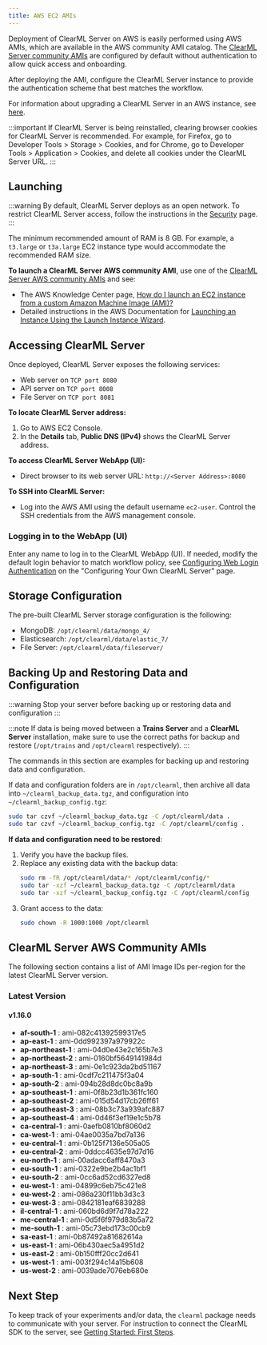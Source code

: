 ```yaml
---
title: AWS EC2 AMIs
---
```


Deployment of ClearML Server on AWS is easily performed using AWS AMIs, which are available in the AWS community AMI catalog.
The [ClearML Server community AMIs](#clearml-server-aws-community-amis) are configured by default without authentication
to allow quick access and onboarding.

After deploying the AMI, configure the ClearML Server instance to provide the authentication scheme that 
best matches the workflow.

For information about upgrading a ClearML Server in an AWS instance, see [here](upgrade_server_aws_ec2_ami.md).

:::important
If ClearML Server is being reinstalled, clearing browser cookies for ClearML Server is recommended. For example, 
for Firefox, go to Developer Tools > Storage > Cookies, and for Chrome, go to Developer Tools > Application > Cookies,
and delete all cookies under the ClearML Server URL.
:::

## Launching

:::warning
By default, ClearML Server deploys as an open network. To restrict ClearML Server access, follow the instructions 
in the [Security](clearml_server_security.md) page.
:::

The minimum recommended amount of RAM is 8 GB. For example, a `t3.large` or `t3a.large` EC2 instance type would accommodate the recommended RAM size.

**To launch a ClearML Server AWS community AMI**, use one of the [ClearML Server AWS community AMIs](#clearml-server-aws-community-amis) 
and see:

* The AWS Knowledge Center page, [How do I launch an EC2 instance from a custom Amazon Machine Image (AMI)?](https://aws.amazon.com/premiumsupport/knowledge-center/launch-instance-custom-ami/)
* Detailed instructions in the AWS Documentation for [Launching an Instance Using the Launch Instance Wizard](https://docs.aws.amazon.com/AWSEC2/latest/UserGuide/launching-instance.html).

## Accessing ClearML Server

Once deployed, ClearML Server exposes the following services:

* Web server on `TCP port 8080`
* API server on `TCP port 8008`
* File Server on `TCP port 8081`

**To locate ClearML Server address:**

1. Go to AWS EC2 Console.
1. In the **Details** tab, **Public DNS (IPv4)** shows the ClearML Server address.

**To access ClearML Server WebApp (UI):**

* Direct browser to its web server URL: `http://<Server Address>:8080`

**To SSH into ClearML Server:**

* Log into the AWS AMI using the default username `ec2-user`. Control the SSH credentials from the AWS management console.

### Logging in to the WebApp (UI)

Enter any name to log in to the ClearML WebApp (UI). If needed, modify the default login behavior to match workflow policy, 
see [Configuring Web Login Authentication](clearml_server_config.md#web-login-authentication) 
on the "Configuring Your Own ClearML Server" page.

## Storage Configuration

The pre-built ClearML Server storage configuration is the following:

* MongoDB: `/opt/clearml/data/mongo_4/`
* Elasticsearch: `/opt/clearml/data/elastic_7/`
* File Server: `/opt/clearml/data/fileserver/`


## Backing Up and Restoring Data and Configuration

:::warning
Stop your server before backing up or restoring data and configuration
:::

:::note
If data is being moved between a **Trains Server** and a **ClearML Server** installation, make sure to use the correct paths 
for backup and restore (`/opt/trains` and `/opt/clearml` respectively).
:::

The commands in this section are examples for backing up and restoring data and configuration.

If data and configuration folders are in `/opt/clearml`, then archive all data into `~/clearml_backup_data.tgz`, and 
configuration into `~/clearml_backup_config.tgz`:

```bash
sudo tar czvf ~/clearml_backup_data.tgz -C /opt/clearml/data .
sudo tar czvf ~/clearml_backup_config.tgz -C /opt/clearml/config .
```

**If data and configuration need to be restored**:

1. Verify you have the backup files.
1. Replace any existing data with the backup data:
   ```bash
   sudo rm -fR /opt/clearml/data/* /opt/clearml/config/*
   sudo tar -xzf ~/clearml_backup_data.tgz -C /opt/clearml/data
   sudo tar -xzf ~/clearml_backup_config.tgz -C /opt/clearml/config
   ```
1. Grant access to the data:
   ```bash
   sudo chown -R 1000:1000 /opt/clearml
   ```
        

## ClearML Server AWS Community AMIs

The following section contains a list of AMI Image IDs per-region for the latest ClearML Server version.



### Latest Version

#### v1.16.0

* **af-south-1** : ami-082c41392599317e5
* **ap-east-1** : ami-0dd992397a979922c
* **ap-northeast-1** : ami-04d0e43e2c165b7e3
* **ap-northeast-2** : ami-0160bf5649141984d
* **ap-northeast-3** : ami-0e1c923da2bd51167
* **ap-south-1** : ami-0cdf7c211475f3a04
* **ap-south-2** : ami-094b28d8dc0bc8a9b
* **ap-southeast-1** : ami-0f8b23d1b361fc160
* **ap-southeast-2** : ami-015d54d17cb26ff61
* **ap-southeast-3** : ami-08b3c73a939afc887
* **ap-southeast-4** : ami-0d46f3ef19e1c5b78
* **ca-central-1** : ami-0aefb0810bf8060d2
* **ca-west-1** : ami-04ae0035a7bd7a136
* **eu-central-1** : ami-0b125f7136e505a05
* **eu-central-2** : ami-0ddcc4635e97d7d16
* **eu-north-1** : ami-00adacc6aff8470a3
* **eu-south-1** : ami-0322e9be2b4ac1bf1
* **eu-south-2** : ami-0cc6ad52cd6327ed8
* **eu-west-1** : ami-04899c6eb75c421e8
* **eu-west-2** : ami-086a230f11bb3d3c3
* **eu-west-3** : ami-0842181eaf6839288
* **il-central-1** : ami-060bd6d9f7d78a222
* **me-central-1** : ami-0d5f6f979d83b5a72
* **me-south-1** : ami-05c73ebd173c00cb9
* **sa-east-1** : ami-0b87492a81682614a
* **us-east-1** : ami-06b430aec5a4951d2
* **us-east-2** : ami-0b150fff20cc2d641
* **us-west-1** : ami-003f294c14a15b608
* **us-west-2** : ami-0039ade7076eb680e

## Next Step

To keep track of your experiments and/or data, the `clearml` package needs to communicate with your server. 
For instruction to connect the ClearML SDK to the server, see [Getting Started: First Steps](../getting_started/ds/ds_first_steps.md).
